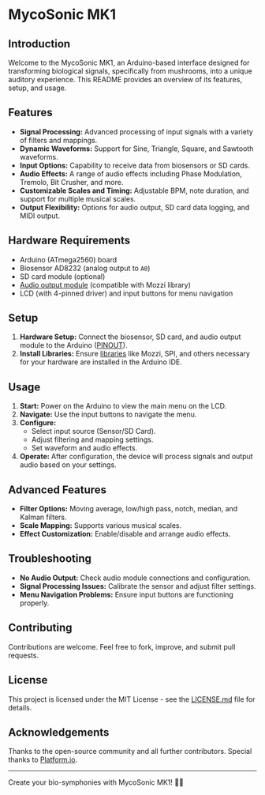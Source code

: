 # MycoSonic MK1

## Introduction
Welcome to the MycoSonic MK1, an Arduino-based interface designed for transforming biological signals, specifically from mushrooms, into a unique auditory experience. This README provides an overview of its features, setup, and usage.

## Features
- **Signal Processing:** Advanced processing of input signals with a variety of filters and mappings.
- **Dynamic Waveforms:** Support for Sine, Triangle, Square, and Sawtooth waveforms.
- **Input Options:** Capability to receive data from biosensors or SD cards.
- **Audio Effects:** A range of audio effects including Phase Modulation, Tremolo, Bit Crusher, and more.
- **Customizable Scales and Timing:** Adjustable BPM, note duration, and support for multiple musical scales.
- **Output Flexibility:** Options for audio output, SD card data logging, and MIDI output.

## Hardware Requirements
- Arduino (ATmega2560) board
- Biosensor AD8232 (analog output to `A0`)
- SD card module (optional)
- [Audio output module](MK1/info/AUDIOOUT.md) (compatible with Mozzi library)
- LCD (with 4-pinned driver) and input buttons for menu navigation

## Setup
1. **Hardware Setup:** Connect the biosensor, SD card, and audio output module to the Arduino ([PINOUT](MK1/PINOUT.md)).
2. **Install Libraries:** Ensure [libraries](MK1/platformio.ini) like Mozzi, SPI, and others necessary for your hardware are installed in the Arduino IDE.

## Usage
1. **Start:** Power on the Arduino to view the main menu on the LCD.
2. **Navigate:** Use the input buttons to navigate the menu.
3. **Configure:**
    - Select input source (Sensor/SD Card).
    - Adjust filtering and mapping settings.
    - Set waveform and audio effects.
4. **Operate:** After configuration, the device will process signals and output audio based on your settings.

## Advanced Features
- **Filter Options:** Moving average, low/high pass, notch, median, and Kalman filters.
- **Scale Mapping:** Supports various musical scales.
- **Effect Customization:** Enable/disable and arrange audio effects.

## Troubleshooting
- **No Audio Output:** Check audio module connections and configuration.
- **Signal Processing Issues:** Calibrate the sensor and adjust filter settings.
- **Menu Navigation Problems:** Ensure input buttons are functioning properly.

## Contributing
Contributions are welcome. Feel free to fork, improve, and submit pull requests.

## License
This project is licensed under the MIT License - see the [LICENSE.md](LICENSE.md) file for details.

## Acknowledgements
Thanks to the open-source community and all further contributors.
Special thanks to [Platform.io](https://platformio.org/).

---

Create your bio-symphonies with MycoSonic MK1! 🍄🎵
